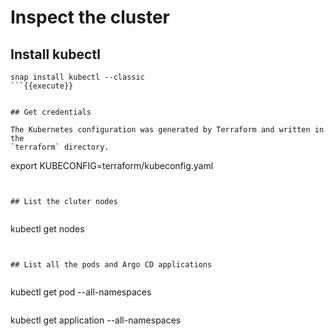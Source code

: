 # Inspect the cluster


## Install kubectl

```
snap install kubectl --classic
```{{execute}}


## Get credentials

The Kubernetes configuration was generated by Terraform and written in the
`terraform` directory.

```
export KUBECONFIG=terraform/kubeconfig.yaml
```{{execute}}


## List the cluter nodes


```
kubectl get nodes
```{{execute}}


## List all the pods and Argo CD applications


```
kubectl get pod --all-namespaces
```{{execute}}

```
kubectl get application --all-namespaces
```{{execute}}
